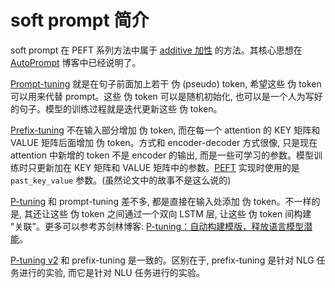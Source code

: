 
# soft prompt 简介

soft prompt 在 PEFT 系列方法中属于 [additive 加性](https://arxiv.org/abs/2303.15647) 的方法。其核心思想在 [AutoPrompt](autoprompt.md) 博客中已经说明了。

[Prompt-tuning](https://arxiv.org/abs/2104.08691) 就是在句子前面加上若干 伪 (pseudo) token, 希望这些 伪 token 可以用来代替 prompt。这些 伪 token 可以是随机初始化, 也可以是一个人为写好的句子。模型的训练过程就是迭代更新这些 伪 token。

[Prefix-tuning](https://arxiv.org/abs/2101.00190) 不在输入部分增加 伪 token, 而在每一个 attention 的 KEY 矩阵和 VALUE 矩阵后面增加 伪 token。方式和 encoder-decoder 方式很像, 只是现在 attention 中新增的 token 不是 encoder 的输出, 而是一些可学习的参数。模型训练时只更新加在 KEY 矩阵和 VALUE 矩阵中的参数。[PEFT](https://github.com/huggingface/peft) 实现时使用的是 `past_key_value` 参数。(虽然论文中的故事不是这么说的)

[P-tuning](https://arxiv.org/abs/2103.10385) 和 prompt-tuning 差不多, 都是直接在输入处添加 伪 token。不一样的是, 其还让这些 伪 token 之间通过一个双向 LSTM 层, 让这些 伪 token 间构建 "关联"。更多可以参考苏剑林博客: [P-tuning：自动构建模版，释放语言模型潜能](https://spaces.ac.cn/archives/8295)。

[P-tuning v2](https://arxiv.org/abs/2110.07602) 和 prefix-tuning 是一致的。区别在于, prefix-tuning 是针对 NLG 任务进行的实验, 而它是针对 NLU 任务进行的实验。
